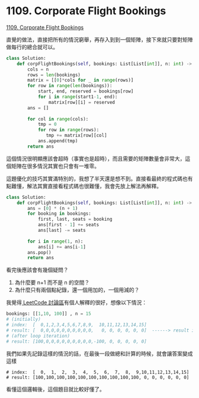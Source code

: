 # 1109. Corporate Flight Bookings

[1109. Corporate Flight Bookings](https://leetcode.com/problems/corporate-flight-bookings/)

直覺的做法，直接把所有的情況窮舉，再存入到到一個矩陣，接下來就只要對矩陣做每行的總合就可以。

```python
class Solution:
    def corpFlightBookings(self, bookings: List[List[int]], n: int) -> List[int]:
        cols = n
        rows = len(bookings)
        matrix = [[0]*cols for _ in range(rows)]
        for row in range(len(bookings)):
            start, end, reserved = bookings[row]
            for i in range(start1-1, end):
                matrix[row][i] = reserved
        ans = []
        
        for col in range(cols):
            tmp = 0
            for row in range(rows):
               tmp += matrix[row][col] 
            ans.append(tmp)
        return ans
```

這個情況很明顯應該會超時（事實也是超時），而且需要的矩陣數量會非常大，這個矩陣在很多情況其實也只會有一堆零。

這題優化的技巧其實滿特別的，我想了半天還是想不到。直接看最終的程式碼也有點難懂，解法其實直接看程式碼也很難懂，我會先放上解法再解釋。

```python
class Solution:
    def corpFlightBookings(self, bookings: List[List[int]], n: int) -> List[int]:
        ans = [0] * (n + 1)
        for booking in bookings:
            first, last, seats = booking
            ans[first - 1] += seats
            ans[last] -= seats
        
        for i in range(1, n):
            ans[i] += ans[i-1]
        ans.pop()
        return ans
```

看完後應該會有幾個疑問？

1. 為什麼要 n+1 而不是 n 的空間？
2. 為什麼只有兩個點紀錄，還一個用加的，一個用減的？

我覺得[ LeetCode 討論區](https://leetcode.com/problems/corporate-flight-bookings/discuss/328856/JavaC++Python-Sweep-Line/303095)有個人解釋的很好，想像以下情況：

```python
bookings: [[1,10, 100]] , n = 15
# (initially) 
# index:  [  0,1,2,3,4,5,6,7,8,9,  10,11,12,13,14,15] 
# result: [  0,0,0,0,0,0,0,0,0,0,   0, 0, 0, 0, 0, 0]  ------> result is of size n+1, indexed from 0 to 15
# (after loop iteration) 
# result: [100,0,0,0,0,0,0,0,0,0,-100, 0, 0, 0, 0, 0]
```

我們如果先記錄這樣的情況的話，在最後一段做總和計算的時候，就會讓答案變成這樣

```text
# index:  [  0,  1,  2,  3,  4,  5,  6,  7,  8,  9,10,11,12,13,14,15] 
# result: [100,100,100,100,100,100,100,100,100,100, 0, 0, 0, 0, 0, 0]
```

看懂這個邏輯後，這個題目就比較好懂了。

